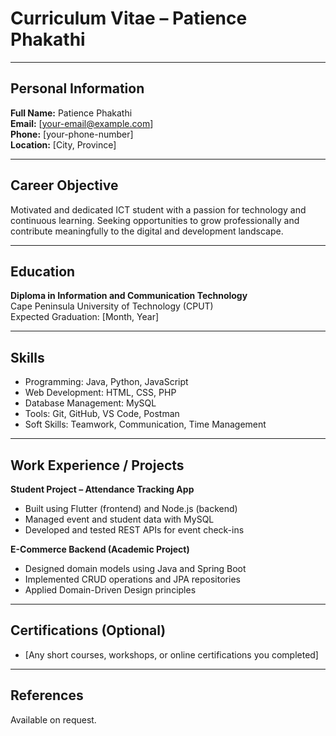 # Curriculum Vitae – Patience Phakathi

---

## Personal Information

**Full Name:** Patience Phakathi  
**Email:** [your-email@example.com]  
**Phone:** [your-phone-number]  
**Location:** [City, Province]  

---

## Career Objective

Motivated and dedicated ICT student with a passion for technology and continuous learning. Seeking opportunities to grow professionally and contribute meaningfully to the digital and development landscape.

---

## Education

**Diploma in Information and Communication Technology**  
Cape Peninsula University of Technology (CPUT)  
Expected Graduation: [Month, Year]

---

## Skills

- Programming: Java, Python, JavaScript
- Web Development: HTML, CSS, PHP
- Database Management: MySQL
- Tools: Git, GitHub, VS Code, Postman
- Soft Skills: Teamwork, Communication, Time Management

---

## Work Experience / Projects

**Student Project – Attendance Tracking App**  
- Built using Flutter (frontend) and Node.js (backend)
- Managed event and student data with MySQL
- Developed and tested REST APIs for event check-ins

**E-Commerce Backend (Academic Project)**  
- Designed domain models using Java and Spring Boot
- Implemented CRUD operations and JPA repositories
- Applied Domain-Driven Design principles

---

## Certifications (Optional)

- [Any short courses, workshops, or online certifications you completed]

---

## References

Available on request.

